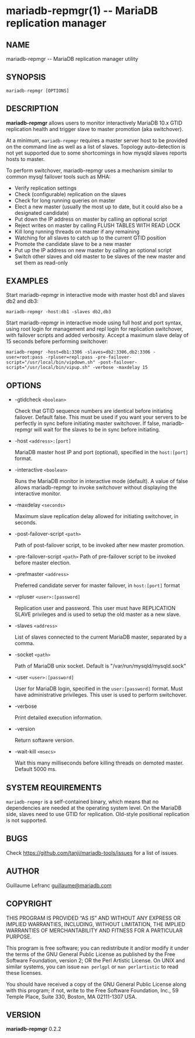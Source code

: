 mariadb-repmgr(1) -- MariaDB replication manager
===========================================

## NAME

mariadb-repmgr -- MariaDB replication manager utility

## SYNOPSIS

`mariadb-repmgr [OPTIONS]`

## DESCRIPTION

**mariadb-repmgr** allows users to monitor interactively MariaDB 10.x GTID replication health and trigger slave to master promotion (aka switchover).

At a minimum, `mariadb-repmgr` requires a master server host to be provided on the command line as well as a list of slaves. Topology auto-detection is not yet supported due to some shortcomings in how mysqld slaves reports hosts to master.

To perform switchover, mariadb-repmgr uses a mechanism similar to common mysql failover tools such as MHA:

  * Verify replication settings
  * Check (configurable) replication on the slaves
  * Check for long running queries on master
  * Elect a new master (usually the most up to date, but it could also be a designated candidate)
  * Put down the IP address on master by calling an optional script
  * Reject writes on master by calling FLUSH TABLES WITH READ LOCK
  * Kill long running threads on master if any remaining
  * Watching for all slaves to catch up to the current GTID position
  * Promote the candidate slave to be a new master
  * Put up the IP address on new master by calling an optional script
  * Switch other slaves and old master to be slaves of the new master and set them as read-only

## EXAMPLES

Start mariadb-repmgr in interactive mode with master host db1 and slaves db2 and db3:

`mariadb-repmgr -host:db1 -slaves db2,db3`

Start mariadb-repmgr in interactive mode using full host and port syntax, using root login for management and repl login for replication switchover, with failover scripts and added verbosity. Accept a maximum slave delay of 15 seconds before performing switchover:

`mariadb-repmgr -host=db1:3306 -slaves=db2:3306,db2:3306 -user=root:pass -rpluser=repl:pass -pre-failover-script="/usr/local/bin/vipdown.sh" -post-failover-script="/usr/local/bin/vipup.sh" -verbose -maxdelay 15`

## OPTIONS

  * -gtidcheck `<boolean>`

    Check that GTID sequence numbers are identical before initiating failover. Default false. This must be used if you want your servers to be perfectly in sync before initiating master switchover. If false, mariadb-repmgr will wait for the slaves to be in sync before initiating.
  
  * -host `<address>:[port]`

    MariaDB master host IP and port (optional), specified in the `host:[port]` format.

  * -interactive `<boolean>`

    Runs the MariaDB monitor in interactive mode (default). A value of false allows mariadb-repmgr to invoke switchover without displaying the interactive monitor.

  * -maxdelay `<seconds>`

    Maximum slave replication delay allowed for initiating switchover, in seconds.

  * -post-failover-script `<path>`

    Path of post-failover script, to be invoked after new master promotion.
  
  * -pre-failover-script `<path>`
    Path of pre-failover script to be invoked before master election.

  * -prefmaster `<address>`

    Preferred candidate server for master failover, in `host:[port]` format

  * -rpluser `<user>:[password]`

    Replication user and password. This user must have REPLICATION SLAVE privileges and is used to setup the old master as a new slave.

  * -slaves `<address>`

    List of slaves connected to the current MariaDB master, separated by a comma.

  * -socket `<path>`

    Path of MariaDB unix socket. Default is "/var/run/mysqld/mysqld.sock"

  * -user `<user>:[password]`

    User for MariaDB login, specified in the `user:[password]` format. Must have administrative privileges. This user is used to perform switchover.

  * -verbose

    Print detailed execution information.

  * -version

    Return softawre version.

  * -wait-kill `<msecs>`

    Wait this many milliseconds before killing threads on demoted master. Default 5000 ms.

## SYSTEM REQUIREMENTS

`mariadb-repmgr` is a self-contained binary, which means that no dependencies are needed at the operating system level.
On the MariaDB side, slaves need to use GTID for replication. Old-style positional replication is not supported.

## BUGS

Check https://github.com/tanji/mariadb-tools/issues for a list of issues.

## AUTHOR

Guillaume Lefranc <guillaume@mariadb.com>

## COPYRIGHT

THIS PROGRAM IS PROVIDED “AS IS” AND WITHOUT ANY EXPRESS OR IMPLIED WARRANTIES, INCLUDING, WITHOUT LIMITATION, THE IMPLIED WARRANTIES OF MERCHANTABILITY AND FITNESS FOR A PARTICULAR PURPOSE.

This program is free software; you can redistribute it and/or modify it under the terms of the GNU General Public License as published by the Free Software Foundation, version 2; OR the Perl Artistic License. On UNIX and similar systems, you can issue `man perlgpl` or `man perlartistic` to read these licenses.

You should have received a copy of the GNU General Public License along with this program; if not, write to the Free Software Foundation, Inc., 59 Temple Place, Suite 330, Boston, MA 02111-1307 USA.

## VERSION

**mariadb-repmgr** 0.2.2
